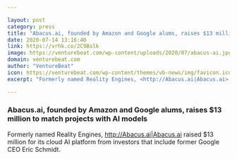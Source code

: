 ```yaml
---

layout: post
category: press
title: "Abacus.ai, founded by Amazon and Google alums, raises $13 million to match projects with AI models"
date: 2020-07-14 13:16:40
link: https://vrhk.co/2C9Bslk
image: https://venturebeat.com/wp-content/uploads/2020/07/abacus-ai.jpg?w=1200&strip=all
domain: venturebeat.com
author: "VentureBeat"
icon: https://venturebeat.com/wp-content/themes/vb-news/img/favicon.ico
excerpt: "Formerly named Reality Engines, <http://Abacus.ai|Abacus.ai> raised $13 million for its cloud AI platform from investors that include former Google CEO Eric Schmidt."

---
```


### Abacus.ai, founded by Amazon and Google alums, raises $13 million to match projects with AI models

Formerly named Reality Engines, <http://Abacus.ai|Abacus.ai> raised $13 million for its cloud AI platform from investors that include former Google CEO Eric Schmidt.
